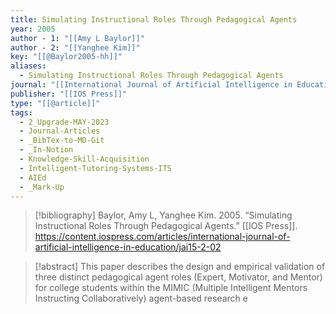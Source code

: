 ```yaml
---
title: Simulating Instructional Roles Through Pedagogical Agents
year: 2005
author - 1: "[[Amy L Baylor]]"
author - 2: "[[Yanghee Kim]]"
key: "[[@Baylor2005-hh]]"
aliases:
  - Simulating Instructional Roles Through Pedagogical Agents
journal: "[[International Journal of Artificial Intelligence in Education]]"
publisher: "[[IOS Press]]"
type: "[[@article]]"
tags:
  - 2_Upgrade-MAY-2023
  - Journal-Articles
  - _BibTex-to-MD-Git
  - _In-Notion
  - Knowledge-Skill-Acquisition
  - Intelligent-Tutoring-Systems-ITS
  - AIEd
  - _Mark-Up
---
```


> [!bibliography]
> Baylor, Amy L, Yanghee Kim. 2005. “Simulating Instructional Roles Through Pedagogical Agents.” [[IOS Press]]. https://content.iospress.com/articles/international-journal-of-artificial-intelligence-in-education/jai15-2-02

> [!abstract]
> This paper describes the design and empirical validation of three distinct pedagogical agent roles (Expert, Motivator, and Mentor) for college students within the MIMIC (Multiple Intelligent Mentors Instructing Collaboratively) agent-based research e